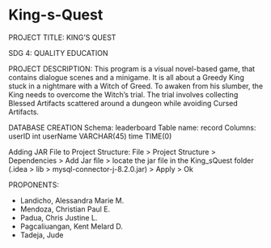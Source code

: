 # King-s-Quest

PROJECT TITLE: KING’S QUEST

SDG 4: QUALITY EDUCATION

PROJECT DESCRIPTION:
This program is a visual novel-based game, that contains dialogue scenes and a minigame. It is all about a Greedy King stuck in a nightmare with a Witch of Greed. To awaken from his slumber, the King needs to overcome the Witch’s trial. The trial involves collecting Blessed Artifacts scattered around a dungeon while avoiding Cursed Artifacts.

DATABASE CREATION
Schema: leaderboard
Table name: record
Columns:
userID int
userName VARCHAR(45)
time TIME(0)

Adding JAR File to Project Structure:
File > Project Structure > Dependencies > Add Jar file > locate the jar file in the King_sQuest folder (.idea > lib > mysql-connector-j-8.2.0.jar) > Apply > Ok

PROPONENTS:
- Landicho, Alessandra Marie M.
- Mendoza, Christian Paul E.
- Padua, Chris Justine L.
- Pagcaliuangan, Kent Melard D.
- Tadeja, Jude
